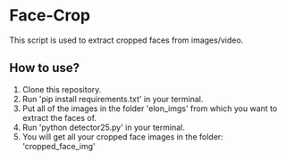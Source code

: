 # Face-Crop
This script is used to extract cropped faces from images/video.

## How to use?
1. Clone this repository.
2. Run 'pip install requirements.txt' in your terminal.
2. Put all of the images in the folder 'elon_imgs' from which you want to extract the faces of.
3. Run 'python detector25.py' in your terminal.
4. You will get all your cropped face images in the folder: 'cropped_face_img'
